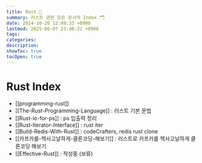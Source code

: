 ```yaml
---
title: Rust 🦀
summary: 러스트 관련 모든 문서의 Index 🗂️
date: 2024-10-26 12:49:33 +0900
lastmod: 2025-06-07 23:40:22 +0900
tags: 
categories: 
description: 
showToc: true
tocOpen: true
---
```


# Rust Index

- [[programming-rust]]
- [[The-Rust-Programming-Language]] : 러스트 기본 문법
- [[Rust-io-for-ps]] : ps 입출력 정리
- [[Rust-Iterator-Interface]] : rust iter
- [[Build-Redis-With-Rust]] : codeCrafters, redis rust clone
- [[카프카를-헥사고날하게-클론코딩-해보기]] : 러스트로 카프카를 헥사고날하게 클론코딩 해보기
- [[Effective-Rust]] : 작성중 (보류)
